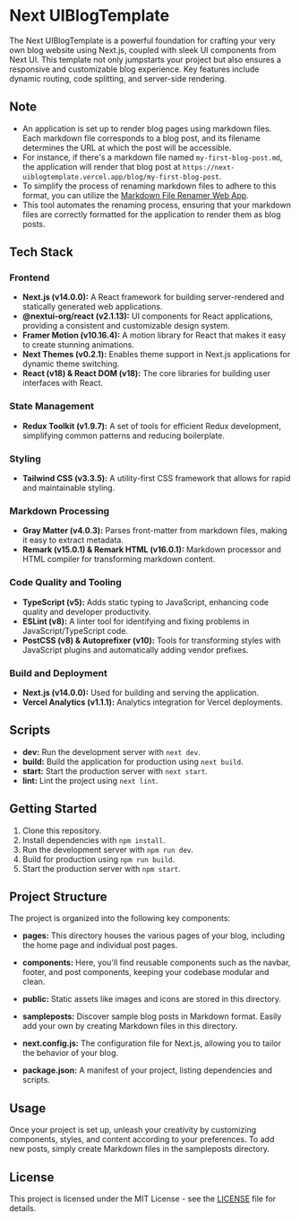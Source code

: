 # Next UIBlogTemplate

The Next UIBlogTemplate is a powerful foundation for crafting your very own blog website using Next.js, coupled with sleek UI components from Next UI. This template not only jumpstarts your project but also ensures a responsive and customizable blog experience. Key features include dynamic routing, code splitting, and server-side rendering.

## Note

- An application is set up to render blog pages using markdown files. Each markdown file corresponds to a blog post, and its filename determines the URL at which the post will be accessible.
- For instance, if there's a markdown file named `my-first-blog-post.md`, the application will render that blog post at `https://next-uiblogtemplate.vercel.app/blog/my-first-blog-post`.
- To simplify the process of renaming markdown files to adhere to this format, you can utilize the [Markdown File Renamer Web App](https://markdown-file-renamer-web-app.vercel.app).
- This tool automates the renaming process, ensuring that your markdown files are correctly formatted for the application to render them as blog posts.

## Tech Stack

### Frontend

- **Next.js (v14.0.0):** A React framework for building server-rendered and statically generated web applications.
- **@nextui-org/react (v2.1.13):** UI components for React applications, providing a consistent and customizable design system.
- **Framer Motion (v10.16.4):** A motion library for React that makes it easy to create stunning animations.
- **Next Themes (v0.2.1):** Enables theme support in Next.js applications for dynamic theme switching.
- **React (v18) & React DOM (v18):** The core libraries for building user interfaces with React.

### State Management

- **Redux Toolkit (v1.9.7):** A set of tools for efficient Redux development, simplifying common patterns and reducing boilerplate.

### Styling

- **Tailwind CSS (v3.3.5):** A utility-first CSS framework that allows for rapid and maintainable styling.

### Markdown Processing

- **Gray Matter (v4.0.3):** Parses front-matter from markdown files, making it easy to extract metadata.
- **Remark (v15.0.1) & Remark HTML (v16.0.1):** Markdown processor and HTML compiler for transforming markdown content.

### Code Quality and Tooling

- **TypeScript (v5):** Adds static typing to JavaScript, enhancing code quality and developer productivity.
- **ESLint (v8):** A linter tool for identifying and fixing problems in JavaScript/TypeScript code.
- **PostCSS (v8) & Autoprefixer (v10):** Tools for transforming styles with JavaScript plugins and automatically adding vendor prefixes.

### Build and Deployment

- **Next.js (v14.0.0):** Used for building and serving the application.
- **Vercel Analytics (v1.1.1):** Analytics integration for Vercel deployments.

## Scripts

- **dev:** Run the development server with `next dev`.
- **build:** Build the application for production using `next build`.
- **start:** Start the production server with `next start`.
- **lint:** Lint the project using `next lint`.

## Getting Started

1. Clone this repository.
2. Install dependencies with `npm install`.
3. Run the development server with `npm run dev`.
4. Build for production using `npm run build`.
5. Start the production server with `npm start`.

## Project Structure

The project is organized into the following key components:

- **pages:**
  This directory houses the various pages of your blog, including the home page and individual post pages.

- **components:**
  Here, you'll find reusable components such as the navbar, footer, and post components, keeping your codebase modular and clean.

- **public:**
  Static assets like images and icons are stored in this directory.
- **sampleposts:**
  Discover sample blog posts in Markdown format. Easily add your own by creating Markdown files in this directory.
- **next.config.js:**
  The configuration file for Next.js, allowing you to tailor the behavior of your blog.
- **package.json:**
  A manifest of your project, listing dependencies and scripts.

## Usage

Once your project is set up, unleash your creativity by customizing components, styles, and content according to your preferences. To add new posts, simply create Markdown files in the sampleposts directory.

## License

This project is licensed under the MIT License - see the [LICENSE](LICENSE) file for details.
